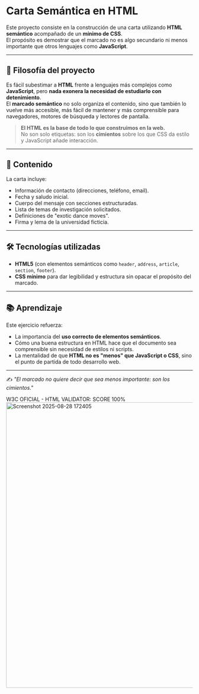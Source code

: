 # Carta Semántica en HTML

Este proyecto consiste en la construcción de una carta utilizando **HTML semántico** acompañado de un **mínimo de CSS**.  
El propósito es demostrar que el marcado no es algo secundario ni menos importante que otros lenguajes como **JavaScript**.  

---

## 🌱 Filosofía del proyecto

Es fácil subestimar a **HTML** frente a lenguajes más complejos como **JavaScript**, pero **nada exonera la necesidad de estudiarlo con detenimiento**.  
El **marcado semántico** no solo organiza el contenido, sino que también lo vuelve más accesible, más fácil de mantener y más comprensible para navegadores, motores de búsqueda y lectores de pantalla.  

> **El HTML es la base de todo lo que construimos en la web.**  
> No son solo etiquetas: son los **cimientos** sobre los que CSS da estilo y JavaScript añade interacción.

---

## 📜 Contenido

La carta incluye:  
- Información de contacto (direcciones, teléfono, email).  
- Fecha y saludo inicial.  
- Cuerpo del mensaje con secciones estructuradas.  
- Lista de temas de investigación solicitados.  
- Definiciones de "exotic dance moves".  
- Firma y lema de la universidad ficticia.

---

## 🛠️ Tecnologías utilizadas

- **HTML5** (con elementos semánticos como `header`, `address`, `article`, `section`, `footer`).  
- **CSS mínimo** para dar legibilidad y estructura sin opacar el propósito del marcado.  

---

## 📚 Aprendizaje

Este ejercicio refuerza:  
- La importancia del **uso correcto de elementos semánticos**.  
- Cómo una buena estructura en HTML hace que el documento sea comprensible sin necesidad de estilos ni scripts.  
- La mentalidad de que **HTML no es "menos" que JavaScript o CSS**, sino el punto de partida de todo desarrollo web.

---

✍️ *"El marcado no quiere decir que sea menos importante: son los cimientos."*

W3C OFICIAL - HTML VALIDATOR: SCORE 100%
<img width="1833" height="770" alt="Screenshot 2025-08-28 172405" src="https://github.com/user-attachments/assets/3347718d-56dd-4e0c-892b-b9869ebe5cca" />
